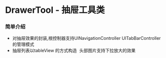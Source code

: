 # DrawerTool - 抽屉工具类
### 简单介绍
- 对抽屉效果的封装,根控制器支持UINavigationController  UITabBarController 的管理模式 
- 抽屉列表以tableView 的方式构造  头部图片支持下拉放大的效果 


